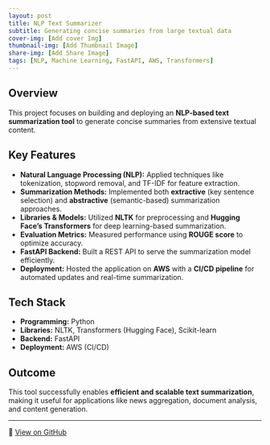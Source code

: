 ```yaml
---
layout: post
title: NLP Text Summarizer
subtitle: Generating concise summaries from large textual data
cover-img: [Add cover Img]
thumbnail-img: [Add Thumbnail Image]
share-img: [Add Share Image]
tags: [NLP, Machine Learning, FastAPI, AWS, Transformers]
---
```


## Overview
This project focuses on building and deploying an **NLP-based text summarization tool** to generate concise summaries from extensive textual content.

## Key Features
- **Natural Language Processing (NLP):** Applied techniques like tokenization, stopword removal, and TF-IDF for feature extraction.
- **Summarization Methods:** Implemented both **extractive** (key sentence selection) and **abstractive** (semantic-based) summarization approaches.
- **Libraries & Models:** Utilized **NLTK** for preprocessing and **Hugging Face’s Transformers** for deep learning-based summarization.
- **Evaluation Metrics:** Measured performance using **ROUGE score** to optimize accuracy.
- **FastAPI Backend:** Built a REST API to serve the summarization model efficiently.
- **Deployment:** Hosted the application on **AWS** with a **CI/CD pipeline** for automated updates and real-time summarization.

## Tech Stack
- **Programming:** Python
- **Libraries:** NLTK, Transformers (Hugging Face), Scikit-learn
- **Backend:** FastAPI
- **Deployment:** AWS (CI/CD)

## Outcome
This tool successfully enables **efficient and scalable text summarization**, making it useful for applications like news aggregation, document analysis, and content generation.

---
🚀 [View on GitHub](https://github.com/Omarkh98/NLP-Text-Summarizer)
